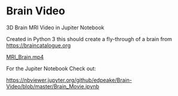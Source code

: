 # Brain Video 
3D Brain MRI Video in Jupiter Notebook

Created in Python 3 this should create a fly-through of a brain from https://braincatalogue.org  

<a class="js-navigation-open" title="MRI_Brain.mp4" id="3aa49e86e87252e7be439a9d50bd6baf-f82f10df6c325a7a5e55a2a330ae896ffe132269" href="/edpeake/Brain-Video/blob/master/MRI_Brain.mp4">MRI_Brain.mp4</a>

For the Jupiter Notebook Check out:

https://nbviewer.jupyter.org/github/edpeake/Brain-Video/blob/master/Brain_Movie.ipynb
